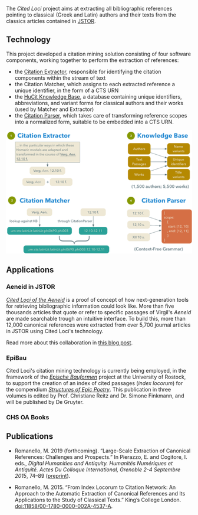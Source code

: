 The *Cited Loci* project aims at extracting all bibliographic references pointing to classical (Greek and Latin) authors and their texts from the classics articles contained in [JSTOR](http://jstor.org).

## Technology

This project developed a citation mining solution consisting of four software components, working together to perform the extraction of references:
- the [Citation Extractor](https://github.com/mromanello/CitationExtractor), responsible for identifying the citation components within the stream of text
- the Citation Matcher, which assigns to each extracted reference a unique identifier, in the form of a CTS URN
- the [HuCit Knowledge Base](https://github.com/mromanello/hucit_kb), a database containing unique identifiers, abbreviations, and variant forms for classical authors and their works (used by Matcher and Extractor)
- the [Citation Parser](https://github.com/mromanello/CitationParser), which takes care of transforming reference scopes into a normalized form, suitable to be embedded into a CTS URN.



![tech architecture diagram](assets/img/tech.png)

## Applications

### Aeneid in JSTOR

[*Cited Loci of the Aeneid*](http://aeneid.citedloci.org/) is a proof of concept of how next-generation tools for retrieving bibliographic information could look like. More than five thousands articles that quote or refer to specific passages of Virgil's *Aeneid* are made searchable trough an intuitive interface. To build this, more than 12,000 canonical references were extracted from over 5,700 journal articles in JSTOR using Cited Loci's technology.

Read more about this collaboration in [this blog post](https://labs.jstor.org/blog/#!cited_loci_of_the_aeneid-searching_through_jstors_content_the_classicists_way).

### EpiBau

Cited Loci's citation mining technology is currently being employed, in the framework of the [*Epische Bauformen*](https://www.epische-bauformen.uni-rostock.de/en/) project at the University of Rostock, to support the creation of an index of cited passages (*index locorum*) for the compendium [*Structures of Epic Poetry*](https://www.degruyter.com/view/product/475925). This publication in three volumes is edited by Prof. Christiane Reitz and Dr. Simone Finkmann, and will be published by De Gruyter.

### CHS OA Books



## Publications

- Romanello, M. 2019 (forthcoming). “Large-Scale Extraction of Canonical References: Challenges and Prospects.” In Pierazzo, E. and Cogitore, I. eds., *Digital Humanities and Antiquity. Humanités Numériques et Antiquité. Actes Du Colloque International, Grenoble 2-4 Septembre 2015*, 74–89 ([preprint](http://dx.doi.org/10.13140/RG.2.2.32634.59842)).

- Romanello, M. 2015. “From Index Locorum to Citation Network: An Approach to the Automatic Extraction of Canonical References and Its Applications to the Study of Classical Texts.” King’s College London. [doi:11858/00-1780-0000-002A-4537-A](http://dx.doi.org/11858/00-1780-0000-002A-4537-A).
